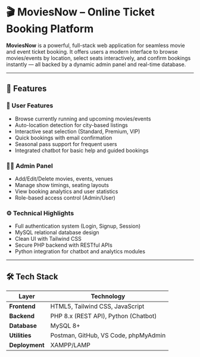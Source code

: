 # 🎬 MoviesNow – Online Ticket Booking Platform

**MoviesNow** is a powerful, full-stack web application for seamless movie and event ticket booking. It offers users a modern interface to browse movies/events by location, select seats interactively, and confirm bookings instantly — all backed by a dynamic admin panel and real-time database.

---



## 🚀 Features

### 🎫 User Features
- Browse currently running and upcoming movies/events
- Auto-location detection for city-based listings
- Interactive seat selection (Standard, Premium, VIP)
- Quick bookings with email confirmation
- Seasonal pass support for frequent users
- Integrated chatbot for basic help and guided bookings

### 🧑‍💼 Admin Panel
- Add/Edit/Delete movies, events, venues
- Manage show timings, seating layouts
- View booking analytics and user statistics
- Role-based access control (Admin/User)

### ⚙️ Technical Highlights
- Full authentication system (Login, Signup, Session)
- MySQL relational database design
- Clean UI with Tailwind CSS
- Secure PHP backend with RESTful APIs
- Python integration for chatbot and analytics modules

---

## 🛠️ Tech Stack

| Layer        | Technology                            |
|--------------|----------------------------------------|
| **Frontend** | HTML5, Tailwind CSS, JavaScript        |
| **Backend**  | PHP 8.x (REST API), Python (Chatbot)   |
| **Database** | MySQL 8+                               |
| **Utilities**| Postman, GitHub, VS Code, phpMyAdmin   |
| **Deployment**| XAMPP/LAMP |



